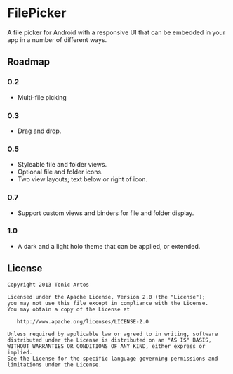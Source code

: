 # FilePicker
A file picker for Android with a responsive UI that can be embedded in your app
in a number of different ways.

## Roadmap
### 0.2
- Multi-file picking

### 0.3
- Drag and drop.

### 0.5
- Styleable file and folder views.
- Optional file and folder icons.
- Two view layouts; text below or right of icon.

### 0.7
- Support custom views and binders for file and folder display.

### 1.0
- A dark and a light holo theme that can be applied, or extended.

## License
```
Copyright 2013 Tonic Artos

Licensed under the Apache License, Version 2.0 (the "License");
you may not use this file except in compliance with the License.
You may obtain a copy of the License at

   http://www.apache.org/licenses/LICENSE-2.0

Unless required by applicable law or agreed to in writing, software
distributed under the License is distributed on an "AS IS" BASIS,
WITHOUT WARRANTIES OR CONDITIONS OF ANY KIND, either express or implied.
See the License for the specific language governing permissions and
limitations under the License.
```

